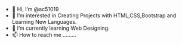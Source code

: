 - 👋 Hi, I’m @ac51019
- 👀 I’m interested in Creating Projects with HTML,CSS,Bootstrap and Learning New Languages.
- 🌱 I’m currently learning Web Designing.
- 📫 How to reach me .........

<!---
ac51019 is a ✨ special ✨ repository because its `README.md` (this file) appears on your GitHub profile.
You can click the Preview link to take a look at your changes.
--->
